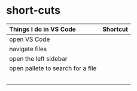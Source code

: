# short-cuts

| Things I do in VS Code                | Shortcut      | 
| :-------------------------------------| -------------:| 
|    open VS Code                       |      | 
|    navigate files                     |      | 
|    open the left sidebar              |      |
|    open pallete to search for a file  |      | 
|      |      | 
|      |      | 
|      |      | 
|      |      | 
|      |      | 

